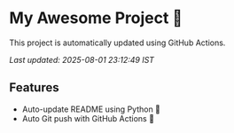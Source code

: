 # My Awesome Project 🚀

This project is automatically updated using GitHub Actions.

_Last updated: 2025-08-01 23:12:49 IST_

## Features
- Auto-update README using Python 🐍
- Auto Git push with GitHub Actions 🤖
